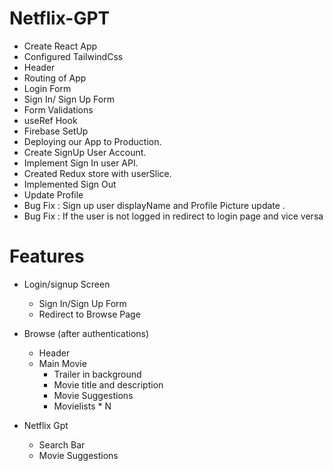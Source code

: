 # Netflix-GPT
- Create React App
- Configured TailwindCss
- Header
- Routing of App
- Login Form
- Sign In/ Sign Up Form
- Form Validations
- useRef Hook
- Firebase SetUp
- Deploying our App to Production.
- Create SignUp User Account.
- Implement Sign In user API.
- Created Redux store with userSlice.
- Implemented Sign Out
- Update Profile
- Bug Fix : Sign up user displayName and Profile Picture update .
- Bug Fix : If the user is not logged in redirect to login page and vice versa






# Features
- Login/signup Screen
  - Sign In/Sign Up Form
  - Redirect to Browse Page

- Browse (after authentications)
  - Header
  - Main Movie
    - Trailer in background
    - Movie title and description
    - Movie Suggestions
     - Movielists * N 
- Netflix Gpt
  - Search Bar
  - Movie Suggestions


